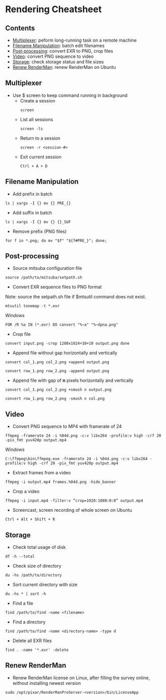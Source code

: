 # Rendering Cheatsheet
## Contents
- [Multiplexer](#multiplexer): peform long-running task on a remote machine
- [Filename Manipulation](#filename-manipulation): batch edit filenames
- [Post-processing](#post-processing): convert EXR to PNG, crop files
- [Video](#video): convert PNG sequence to video
- [Storage](#storage): check storage status and file sizes
- [Renew RenderMan](#renew-renderman): renew RenderMan on Ubuntu

## Multiplexer
- Use $ screen to keep command running in background
  - Create a session
    ```
    screen
    ```
  - List all sessions
    ```
    screen -ls
    ```
  - Return to a session
    ```
    screen -r <session-#>
    ```
  - Exit current session
    ```
    Ctrl + A + D
    ```
## Filename Manipulation

- Add prefix in batch
```
ls | xargs -I {} mv {} PRE_{}
```

- Add suffix in batch

```
ls | xargs -I {} mv {} {}_SUF
```

- Remove prefix (PNG files)
```
for f in *.png; do mv "$f" "${f#PRE_}"; done;
```

## Post-processing
- Source mitsuba configuration file
```
source /path/to/mitsuba/setpath.sh
```
- Convert EXR sequence files to PNG format

Note: source the setpath.sh file if $mtsutil command does not exist.

```
mtsutil tonemap -t *.exr
```
_Windows_
```
FOR /R %a IN (*.exr) DO convert "%~a" "%~dpna.png"
```

- Crop file
```
convert input.png -crop 1280x1024+10+10 output.png done
```

- Append file without gap horizontally and vertically
```
convert col_1.png col_2.png +append output.png
```
```
convert row_1.png row_2.png -append output.png
```

- Append file with gap of **n** pixels horizontally and vertically
```
convert col_1.png col_2.png +smush n output.png
```
```
convert row_1.png row_2.png -smush n col.png
```
## Video
- Convert PNG sequence to MP4 with framerate of 24
```
ffmpeg -framerate 24 -i %04d.png -c:v libx264 -profile:v high -crf 20 -pix_fmt yuv420p output.mp4
```
_Windows_
```
C:\ffmpeg\bin\ffmpeg.exe -framerate 24 -i %04d.png -c:v libx264 -profile:v high -crf 20 -pix_fmt yuv420p output.mp4
```

- Extract frames from a video
```
ffmpeg -i output.mp4 frames.%04d.png -hide_banner
```

- Crop a video
```
ffmpeg -i input.mp4 -filter:v “crop=1920:1080:0:0” output.mp4
```

- Screencast, screen recording of whole screen on Ubuntu
```
Ctrl + Alt + Shift + R
```

## Storage
- Check total usage of disk
```
df -h --total
```

- Check size of directory
```
du -hs /path/to/directory
```

- Sort current directory with size
```
du -hs * | sort -h
```

- Find a file
```
find /path/to/find -name <filename>
```
- Find a directory
```
find /path/to/find -name <directory-name> -type d
```

- Delete all EXR files
```
find . -name '*.exr' -delete
```

## Renew RenderMan

- Renew RenderMan license on Linux, after filling the survey online, without installing newest version
```
sudo /opt/pixar/RenderManProServer-<version>/bin/LicenseApp 
```
